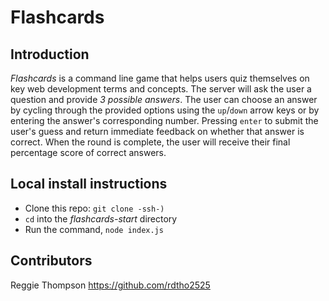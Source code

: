 # Flashcards

## Introduction
_Flashcards_ is a command line game that helps users quiz themselves on key web development terms and concepts.  The server will ask the user a question and provide _3 possible answers_.  The user can choose an answer by cycling through the provided options using the `up`/`down` arrow keys or by entering the answer's corresponding number. Pressing `enter` to submit the user's guess and return immediate feedback on whether that answer is correct.  When the round is complete, the user will receive their final percentage score of correct answers.

## Local install instructions
+ Clone this repo: `git clone -ssh-)`
+ `cd` into the _flashcards-start_ directory
+ Run the command, `node index.js`

## Contributors
Reggie Thompson https://github.com/rdtho2525
